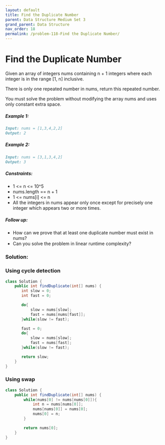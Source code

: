 ```yaml
---
layout: default
title: Find the Duplicate Number
parent: Data Structure Medium Set 3
grand_parent: Data Structure
nav_order: 18
permalink: /problem-118-Find the Duplicate Number/
---
```

# Find the Duplicate Number
Given an array of integers nums containing n + 1 integers where each integer is in the range [1, n] inclusive.

There is only one repeated number in nums, return this repeated number.

You must solve the problem without modifying the array nums and uses only constant extra space.

##### Example 1:
```markdown
Input: nums = [1,3,4,2,2]
Output: 2
```
##### Example 2:
```markdown
Input: nums = [3,1,3,4,2]
Output: 3
```
##### Constraints:
* 1 <= n <= 10^5
* nums.length == n + 1
* 1 <= nums[i] <= n
* All the integers in nums appear only once except for precisely one integer which appears two or more times.

##### Follow up:
* How can we prove that at least one duplicate number must exist in nums?
* Can you solve the problem in linear runtime complexity?

### Solution:
### Using cycle detection
```java
class Solution {
    public int findDuplicate(int[] nums) {
       int slow = 0;
       int fast = 0;

       do{
           slow = nums[slow];
           fast = nums[nums[fast]];
       }while(slow != fast); 

       fast = 0;
       do{
           slow = nums[slow];
           fast = nums[fast];
       }while(slow != fast);

       return slow;
    }
}
```

### Using swap
```java
class Solution {
    public int findDuplicate(int[] nums) {
        while(nums[0] != nums[nums[0]]){
            int n = nums[nums[0]];
            nums[nums[0]] = nums[0];
            nums[0] = n;
        }

        return nums[0];
    }
}
```